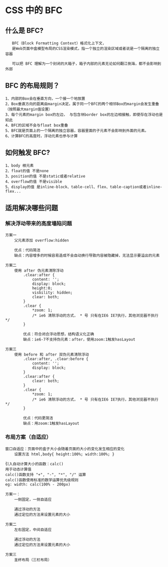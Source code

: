 # CSS 中的 BFC

## 什么是 BFC?

	   BFC（Block Formatting Context）格式化上下文，
	   是Web页面中盒模型布局的CSS渲染模式，指一个独立的渲染区域或者说是一个隔离的独立容器
	   
	   可以把 BFC 理解为一个封闭的大箱子，箱子内部的元素无论如何翻江倒海，都不会影响到外部

## BFC 的布局规则？

	1、内部的Box会在垂直方向，一个接一个地放置
	2、Box垂直方向的距离由margin决定。属于同一个BFC的两个相邻Box的margin会发生重叠（按照最大margin值设置）
	3、每个元素的margin box的左边， 与包含块border box的左边相接触，即使存在浮动也是如此
	4、BFC的区域不会与float box重叠
	5、BFC就是页面上的一个隔离的独立容器，容器里面的子元素不会影响到外面的元素。
	6、计算BFC的高度时，浮动元素也参与计算

## 如何触发 BFC?

	1、body 根元素
	2、float的值 不是none
	3、position的值 不是static或者relative
	4、overflow的值 不是visible
	5、display的值 是inline-block、table-cell、flex、table-caption或者inline-flex...

## 适用解决哪些问题

### 解决浮动带来的高度塌陷问题

	方案一
		父元素添加 overflow:hidden
		
		优点：代码简洁
		缺点：内容增多的时候容易造成不会自动换行导致内容被隐藏掉，无法显示要溢出的元素
		
	方案二
		使用 after 伪元素清除浮动
			.clear:after { 
				content: '';
				display: block;
				height:0; 
				visbility: hidden;
				clear: both;
			}
			.clear {
				*zoom: 1;
				/* ie6 清除浮动的方式， * 号 只有在IE6 IE7执行，其他浏览器不执行 */
			}
			
			优点：符合闭合浮动思想，结构语义化正确
			缺点：ie6-7不支持伪元素：after，使用zoom:1触发hasLayout
			
	方案三
		使用 before 和 after 双伪元素清除浮动
			.clear:after, .clear:before {
				content: '';
				display: block;
			}
			.clear:after {
				clear: both;
			}
			.clear {
				*zoom: 1;
				/* ie6 清除浮动的方式， * 号 只有在IE6 IE7执行，其他浏览器不执行 */
			}
			
			优点：代码更简洁
			缺点：用zoom:1触发hasLayout

### 布局方案（自适应）

	窗口自适应：页面中的盒子大小会随着页面的大小的变化发生相应的变化
		设置方法 html,body{ height:100%; width:100%; }
	
	引入自动计算大小的函数：calc()
	用于动态计算值
	calc()函数支持 "+", "-", "*", "/" 运算
	calc()函数使用标准的数学运算优先级规则
	eg: width: calc(100% - 200px)
	
	方案一：
		一侧固定，一侧自适应
		
		通过浮动的方法
		通过定位的方法来设置元素的大小
	
	方案二
		左右固定，中间自适应
		
		通过浮动的方法
		通过定位的方法来设置元素的大小
	
	方案三
		圣杯布局（三栏布局）

